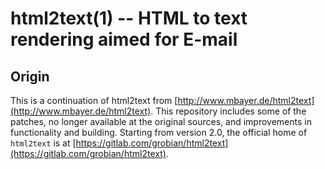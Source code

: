 html2text(1) -- HTML to text rendering aimed for E-mail
=======================================================

## Origin
This is a continuation of html2text from
[http://www.mbayer.de/html2text](http://www.mbayer.de/html2text).
This repository includes some of the patches, no longer available at the
original sources, and improvements in functionality and building.
Starting from version 2.0, the official home of `html2text` is at
[https://gitlab.com/grobian/html2text](https://gitlab.com/grobian/html2text).
